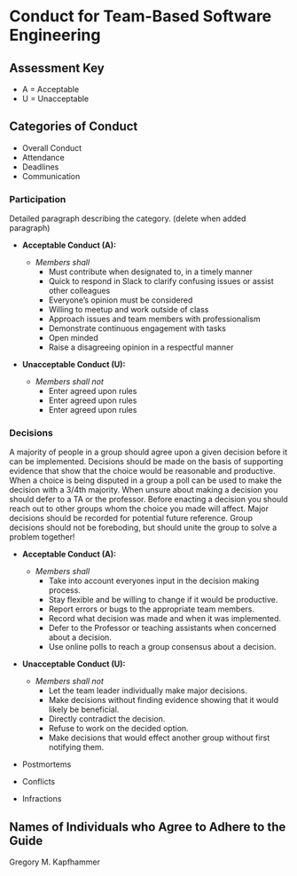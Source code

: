 # Conduct for Team-Based Software Engineering

## Assessment Key

* A = Acceptable
* U = Unacceptable

## Categories of Conduct

* Overall Conduct
* Attendance
* Deadlines
* Communication

### Participation

Detailed paragraph describing the category. (delete when added paragraph)

* **Acceptable Conduct (A):**
  * *Members shall*
    * Must contribute when designated to, in a timely manner
    * Quick to respond in Slack to clarify confusing issues or assist other colleagues
    * Everyone’s opinion must be considered
    * Willing to meetup and work outside of class
    * Approach issues and team members with professionalism
    * Demonstrate continuous engagement with tasks
    * Open minded
    * Raise a disagreeing opinion in a respectful manner

* **Unacceptable Conduct (U):**
  * *Members shall not*
    * Enter agreed upon rules
    * Enter agreed upon rules
    * Enter agreed upon rules

### Decisions

A majority of people in a group should agree upon a given decision before
it can be implemented. Decisions should be made on the basis of supporting
evidence that show that the choice would be reasonable and productive. When a
choice is being disputed in a group a poll can be used to make the decision with
a 3/4th majority. When unsure about making a decision you should defer to a TA
or the professor. Before enacting a decision you should reach out to other
groups whom the choice you made will affect. Major decisions should be recorded
for potential future reference. Group decisions should not be foreboding, but
should unite the group to solve a problem together!

* **Acceptable Conduct (A):**
  * *Members shall*
    * Take into account everyones input in the decision making process.
    * Stay flexible and be willing to change if it would be productive.
    * Report errors or bugs to the appropriate team members.
    * Record what decision was made and when it was implemented.
    * Defer to the Professor or teaching assistants when concerned about a decision.
    * Use online polls to reach a group consensus about a decision.

* **Unacceptable Conduct (U):**
  * *Members shall not*
    * Let the team leader individually make major decisions.
    * Make decisions without finding evidence showing that it would likely be beneficial.
    * Directly contradict the decision.
    * Refuse to work on the decided option.
    * Make decisions that would effect another group without first notifying them.

* Postmortems
* Conflicts
* Infractions

## Names of Individuals who Agree to Adhere to the Guide

Gregory M. Kapfhammer
